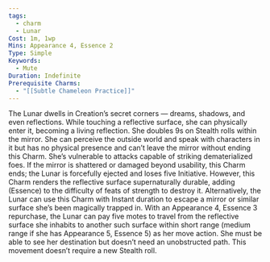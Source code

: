 ```yaml
---
tags:
  - charm
  - Lunar
Cost: 1m, 1wp
Mins: Appearance 4, Essence 2
Type: Simple
Keywords:
  - Mute
Duration: Indefinite
Prerequisite Charms:
  - "[[Subtle Chameleon Practice]]"
---
```

The Lunar dwells in Creation’s secret corners — dreams, shadows, and even reflections. While touching a reflective surface, she can physically enter it, becoming a living reflection. She doubles 9s on Stealth rolls within the mirror. She can perceive the outside world and speak with characters in it but has no physical presence and can’t leave the mirror without ending this Charm. She’s vulnerable to attacks capable of striking dematerialized foes. If the mirror is shattered or damaged beyond usability, this Charm ends; the Lunar is forcefully ejected and loses five Initiative. However, this Charm renders the reflective surface supernaturally durable, adding (Essence) to the difficulty of feats of strength to destroy it. Alternatively, the Lunar can use this Charm with Instant duration to escape a mirror or similar surface she’s been magically trapped in. With an Appearance 4, Essence 3 repurchase, the Lunar can pay five motes to travel from the reflective surface she inhabits to another such surface within short range (medium range if she has Appearance 5, Essence 5) as her move action. She must be able to see her destination but doesn’t need an unobstructed path. This movement doesn’t require a new Stealth roll.